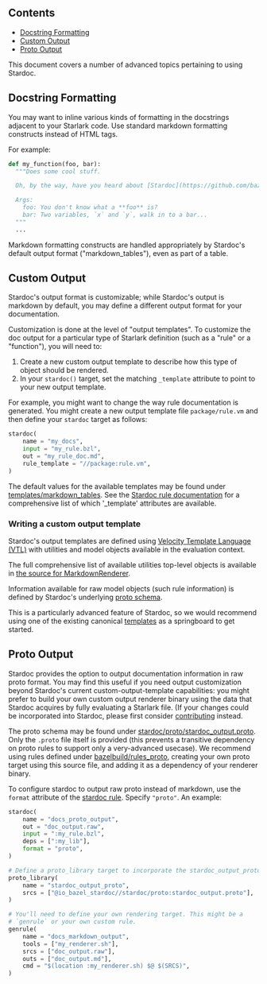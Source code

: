 <nav class="toc">
  <h2>Contents</h2>
  <ul>
    <li><a href="#docstring-formatting">Docstring Formatting</a></li>
    <li><a href="#custom-output">Custom Output</a></li>
    <li><a href="#proto-output">Proto Output</a></li>
  </ul>
</nav>

This document covers a number of advanced topics pertaining to using Stardoc.


<a name="docstring-formatting"></a>
## Docstring Formatting

You may want to inline various kinds of formatting in the docstrings adjacent
to your Starlark code. Use standard markdown formatting constructs instead of
HTML tags.

For example:
```python
def my_function(foo, bar):
  """Does some cool stuff.

  Oh, by the way, have you heard about [Stardoc](https://github.com/bazelbuild/stardoc)?

  Args:
    foo: You don't know what a **foo** is?
    bar: Two variables, `x` and `y`, walk in to a bar...
  """
  ...
```

Markdown formatting constructs are handled appropriately by Stardoc's default
output format ("markdown_tables"), even as part of a table.


<a name="custom-output"></a>
## Custom Output

Stardoc's output format is customizable; while Stardoc's output is markdown
by default, you may define a different output format for your documentation.

Customization is done at the level of "output templates". To customize the
doc output for a particular type of Starlark definition (such as a "rule" or a
"function"), you will need to:

1. Create a new custom output template to describe how this type of object should
   be rendered.
2. In your `stardoc()` target, set the matching `_template` attribute to point to
   your new output template.

For example, you might want to change the way rule documentation is generated.
You might create a new output template file `package/rule.vm` and then define your
`stardoc` target as follows:

```python
stardoc(
    name = "my_docs",
    input = "my_rule.bzl",
    out = "my_rule_doc.md",
    rule_template = "//package:rule.vm",
)
```

The default values for the available templates may be found under
[templates/markdown_tables](../stardoc/templates/markdown_tables). See the
[Stardoc rule documentation](stardoc_rule.md) for a comprehensive list of which
'_template' attributes are available.


### Writing a custom output template

Stardoc's output templates are defined using
[Velocity Template Language (VTL)](https://velocity.apache.org/engine/1.7/user-guide.html)
with utilities and model objects available in the evaluation context.

The full comprehensive list of available utilities top-level objects is available in
[the source for MarkdownRenderer](https://github.com/bazelbuild/bazel/blob/3fcfbe14ddec34889c5e3fe33415af2cf9124e7c/src/main/java/com/google/devtools/build/skydoc/rendering/MarkdownRenderer.java#L100).

Information available for raw model objects (such rule information) is defined by
Stardoc's underlying [proto schema](https://github.com/bazelbuild/bazel/blob/5eeccd8a647df10d154d3b86e9732e7f263c96db/src/main/java/com/google/devtools/build/skydoc/rendering/proto/stardoc_output.proto).

This is a particularly advanced feature of Stardoc, so we would recommend using
one of the existing canonical [templates](../stardoc/templates/markdown_tables) as a
springboard to get started.


<a name="proto-output"></a>
## Proto Output

Stardoc provides the option to output documentation information in raw proto
format. You may find this useful if you need output customization beyond
Stardoc's current custom-output-template capabilities: you might prefer to build
your own custom output renderer binary using the data that Stardoc acquires by
fully evaluating a Starlark file. (If your changes could be incorporated into
Stardoc, please first consider [contributing](docs/contributing.md) instead.

The proto schema may be found under
[stardoc/proto/stardoc_output.proto](../stardoc/proto/stardoc_output.proto).
Only the `.proto` file itself is provided (this prevents a transitive dependency on
proto rules to support only a very-advanced usecase). We recommend using rules
defined under
[bazelbuild/rules_proto](https://github.com/bazelbuild/rules_proto), creating
your own proto target using this source file, and adding it as a dependency of
your renderer binary.

To configure stardoc to output raw proto instead of markdown, use the `format`
attribute of the [stardoc rule](stardoc_rule.md#stardoc-format). Specify `"proto"`.
An example:

```python
stardoc(
    name = "docs_proto_output",
    out = "doc_output.raw",
    input = ":my_rule.bzl",
    deps = [":my_lib"],
    format = "proto",
)

# Define a proto_library target to incorporate the stardoc_output_proto
proto_library(
    name = "stardoc_output_proto",
    srcs = ["@io_bazel_stardoc//stardoc/proto:stardoc_output.proto"],
)

# You'll need to define your own rendering target. This might be a
# `genrule` or your own custom rule.
genrule(
    name = "docs_markdown_output",
    tools = ["my_renderer.sh"],
    srcs = ["doc_output.raw"],
    outs = ["doc_output.md"],
    cmd = "$(location :my_renderer.sh) $@ $(SRCS)",
)
```
